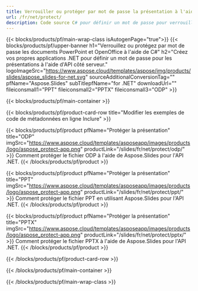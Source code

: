 ```yaml
---
title: Verrouiller ou protéger par mot de passe la présentation à l'aide de .NET
url: /fr/net/protect/
description: Code source C# pour définir un mot de passe pour verrouiller la présentation
---
```


{{< blocks/products/pf/main-wrap-class isAutogenPage="true">}}
{{< blocks/products/pf/upper-banner h1="Verrouillez ou protégez par mot de passe les documents PowerPoint et OpenOffice à l'aide de C#" h2="Créez vos propres applications .NET pour définir un mot de passe pour les présentations à l'aide d'API côté serveur." logoImageSrc="https://www.aspose.cloud/templates/aspose/img/products/slides/aspose_slides-for-net.svg" sourceAdditionalConversionTag="" pfName="Aspose.Slides" subTitlepfName="for .NET" downloadUrl="" fileiconsmall1="PPT" fileiconsmall2="PPTX" fileiconsmall3="ODP" >}}

{{< blocks/products/pf/main-container >}}

{{< blocks/products/pf/product-card-row title="Modifier les exemples de code de métadonnées en ligne Inclure" >}}

{{< blocks/products/pf/product pfName="Protéger la présentation" title="ODP" imgSrc="https://www.aspose.cloud/templates/asposeapp/images/products/logo/aspose_protect-app.png" productLink="/slides/fr/net/protect/odp/" >}}
Comment protéger le fichier ODP à l'aide de Aspose.Slides pour l'API .NET.
{{< /blocks/products/pf/product >}}

{{< blocks/products/pf/product pfName="Protéger la présentation" title="PPT" imgSrc="https://www.aspose.cloud/templates/asposeapp/images/products/logo/aspose_protect-app.png" productLink="/slides/fr/net/protect/ppt/" >}}
Comment protéger le fichier PPT en utilisant Aspose.Slides pour l'API .NET.
{{< /blocks/products/pf/product >}}

{{< blocks/products/pf/product pfName="Protéger la présentation" title="PPTX" imgSrc="https://www.aspose.cloud/templates/asposeapp/images/products/logo/aspose_protect-app.png" productLink="/slides/fr/net/protect/pptx/" >}}
Comment protéger le fichier PPTX à l'aide de Aspose.Slides pour l'API .NET.
{{< /blocks/products/pf/product >}}



{{< /blocks/products/pf/product-card-row >}}

{{< /blocks/products/pf/main-container >}}
    
{{< /blocks/products/pf/main-wrap-class >}}